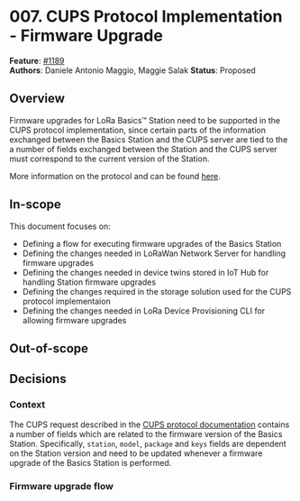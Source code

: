 # 007. CUPS Protocol Implementation - Firmware Upgrade

**Feature**: [#1189](https://github.com/Azure/iotedge-lorawan-starterkit/issues/1189)  
**Authors**: Daniele Antonio Maggio, Maggie Salak
**Status**: Proposed

## Overview

Firmware upgrades for LoRa Basics™ Station need to be supported in the CUPS protocol implementation, since certain parts of the information exchanged between the Basics Station and the CUPS server are tied to the  a number of fields exchanged between the Station and the CUPS server must correspond to the current version of the Station.

More information on the protocol and can be found [here](https://doc.sm.tc/station/cupsproto.html).

## In-scope

This document focuses on:

- Defining a flow for executing firmware upgrades of the Basics Station
- Defining the changes needed in LoRaWan Network Server for handling firmware upgrades
- Defining the changes needed in device twins stored in IoT Hub for handling Station firmware upgrades
- Defining the changes required in the storage solution used for the CUPS protocol implementaion
- Defining the changes needed in LoRa Device Provisioning CLI for allowing firmware upgrades

## Out-of-scope

## Decisions

### Context

The CUPS request described in the [CUPS protocol documentation](https://doc.sm.tc/station/cupsproto.html) contains a number of fields which are related to the firmware version of the Basics Station. Specifically, `station`, `model`, `package` and `keys` fields are dependent on the Station version and need to be updated whenever a firmware upgrade of the Basics Station is performed. 

### Firmware upgrade flow

